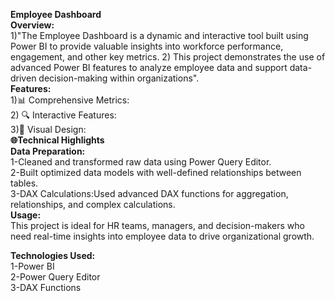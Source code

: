 **Employee Dashboard**  
**Overview:**  
1)"The Employee Dashboard is a dynamic and interactive tool built using Power BI to provide valuable insights into workforce performance, engagement, and other key metrics.  2) This project demonstrates the use of advanced Power BI features to analyze employee data and support data-driven decision-making within organizations".  
**Features:**   
1)📊 Comprehensive Metrics:  
2) 🔍 Interactive Features:  
3)🎨 Visual Design:   
**🌐Technical Highlights**  
**Data Preparation:**  
1-Cleaned and transformed raw data using Power Query Editor.  
2-Built optimized data models with well-defined relationships between tables.  
3-DAX Calculations:Used advanced DAX functions for aggregation, relationships, and complex calculations.  
**Usage:**  
This project is ideal for HR teams, managers, and decision-makers who need real-time insights into employee data to drive organizational growth.  

**Technologies Used:**  
1-Power BI  
2-Power Query Editor  
3-DAX Functions
